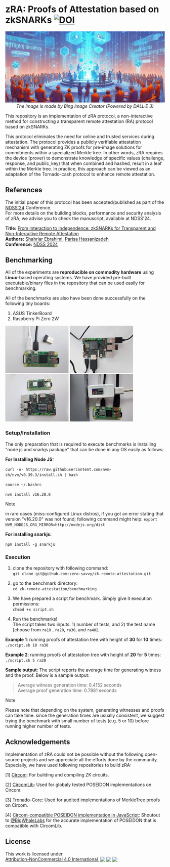# zRA: Proofs of Attestation based on zkSNARKs  [![DOI](https://zenodo.org/badge/624406789.svg)](https://zenodo.org/badge/latestdoi/624406789)
<p align="center">
  <img src="doc/cover_image_by_Bing_Image_Creator.jpeg" data-canonical-src="doc/cover_image_by_Bing_Image_Creator.jpeg"/>
  <em>The image is made by Bing Image Creator (Powered by DALL·E 3)</em>
</p>

This repository is an implementation of zRA protocol, a non-interactive method for constructing a transparent remote attestation (RA) protocol based on zkSNARKs. 

This protocol eliminates the need for online and trusted services during attestation. The protocol provides a publicly verifiable attestation mechanism with generating ZK proofs for pre-image solutions for commitments within a specialized Merkle tree. In other words, zRA requires the device (prover) to demonstrate knowledge of specific values (challenge, response, and public_key) that when combined and hashed, result in a leaf within the Merkle tree. In practice, this approach can be viewed as an adaptation of the Tornado-cash protocol to enhance remote attestation.

## References
The initial paper of this protocol has been accepted/published as part of the [NDSS'24](https://www.ndss-symposium.org/ndss2024/) Conference.</br>
For more details on the building blocks, performance and security analysis of zRA, we advise you to check the manuscript, available at NDSS'24.

**Title:** [From Interaction to Independence: zkSNARKs for Transparent and Non-Interactive Remote Attestation](https://dx.doi.org/10.14722/ndss.2024.24815)</br>
**Authors:** [Shahriar Ebrahimi](https://lovely-necromancer.github.io), [Parisa Hassanizadeh](https://parizad1188.github.io)</br>
**Conference:** [NDSS 2024](https://www.ndss-symposium.org/ndss2024/)


## Benchmarking
All of the experiments are __reproducible on commodity hardware__ using __Linux__-based operating systems. We have provided pre-built executable/binary files in the repository that can be used easily for benchmarking.

All of the benchmarks are also have been done successfully on the following tiny boards:
1. ASUS TinkerBoard
2. Raspberry Pi Zero 2W
<p float="left">
 <img src="doc/photo-raspberry-pi-zero.jpg" data-canonical-src="doc/photo-raspberry-pi-zero.jpg" height="150" />
 <img src="doc/photo-tinkerboard.jpg" data-canonical-src="doc/photo-tinkerboard.jpg" height="150" />
 <img src="doc/photo-together.jpg" data-canonical-src="doc/photo-together.jpg" height="150" />
 <img src="doc/measure-proof-gen-energy.jpg" data-canonical-src="doc/measure-proof-gen-energy.jpg" height="150" />
</p>

### Setup/Installation

The only preparation that is required to execute benchmarks is installing "node js and snarkjs package" that can be done in any OS easily as follows:

__For Installing Node JS:__

``` curl -o- https://raw.githubusercontent.com/nvm-sh/nvm/v0.39.3/install.sh | bash ```

``` source ~/.bashrc ```

``` nvm install v16.20.0 ```

> [!NOTE]
> in rare cases (miss-configured Linux distros), if you got an error stating that version "v16.20.0" was not found; following command might help:
> ``` export NVM_NODEJS_ORG_MIRROR=http://nodejs.org/dist ```
> 

__For installing snarkjs:__

``` npm install -g snarkjs ```


### Execution
1. clone the repository with following command:\
```git clone git@github.com:zero-savvy/zk-remote-attestation.git ```

2. go to the benchmark directory:\
```cd zk-remote-attestation/benchmarking ```

3. We have prepared a script for benchmark. Simply give it execution permissions:\
 ```chmod +x script.sh ```

4. Run the benchmarks! \
The script takes two inputs: 1) number of tests, and 2) the test name [choose from ```ra10``` , ```ra20```, ```ra30```, and ```ra40```].

__Example 1__: running proofs of attestation tree with height of __30__ for __10__ times:\
```./script.sh 10 ra30```

__Example 2__: running proofs of attestation tree with height of __20__ for __5__ times:\
```./script.sh 5 ra20```

__Sample output__: The script reports the average time for generating witness and the proof. Below is a sample output:
>Average witness generation time: 0.4152 seconds\
Average proof generation time: 0.7881 seconds

> [!NOTE]
> Please note that depending on the system, generating witnesses and proofs can take time. since the generation times are usually consistent, we suggest trying the benchmark with small number of tests (e.g. 5 or 10) before running higher number of tests.

## Acknowledgements
Implementation of zRA could not be possible without the following open-source projects and we appreciate all the efforts done by the community. Especially, we have used following repositories to build zRA:

[1] [Circom](https://github.com/iden3/circom): For building and compiling ZK circuits.

[2] [CircomLib](https://github.com/iden3/circomlib): Used for globaly tested POSEIDON implementations on Circom.

[3] [Tronado-Core](https://github.com/tornadocash/tornado-core): Used for audited implementations of MerkleTree proofs on Circom.

[4] [Circom-compatible POSEIDON implementation in JavaScript](https://github.com/BigWhaleLabs/poseidon): Shoutout to [@BigWhaleLabs](https://github.com/BigWhaleLabs) for the accurate implementation of POSEIDON that is compatible with CircomLib.

## License
<p xmlns:cc="http://creativecommons.org/ns#" >This work is licensed under <a href="http://creativecommons.org/licenses/by-nc/4.0/?ref=chooser-v1" target="_blank" rel="license noopener noreferrer" style="display:inline-block;">Attribution-NonCommercial 4.0 International 
 <img style="height:22px!important;margin-left:3px;vertical-align:text-bottom;" src="https://mirrors.creativecommons.org/presskit/icons/cc.svg?ref=chooser-v1"><img style="height:22px!important;margin-left:3px;vertical-align:text-bottom;" src="https://mirrors.creativecommons.org/presskit/icons/by.svg?ref=chooser-v1"><img style="height:22px!important;margin-left:3px;vertical-align:text-bottom;" src="https://mirrors.creativecommons.org/presskit/icons/nc.svg?ref=chooser-v1"></a></p>
